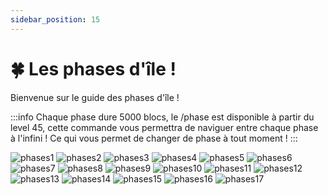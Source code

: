 ```yaml
---
sidebar_position: 15
---
```


# 🍀 Les phases d'île !

Bienvenue sur le guide des phases d'île !

:::info
Chaque phase dure 5000 blocs, le /phase est disponible à partir du level 45, cette commande vous permettra de naviguer entre chaque phase à l'infini ! Ce qui vous permet de changer de phase à tout moment !
:::

![phases1](/img/phases/phase1.png)
![phases2](/img/phases/phase2.png)
![phases3](/img/phases/phase3.png)
![phases4](/img/phases/phase4.png)
![phases5](/img/phases/phase5.png)
![phases6](/img/phases/phase6.png)
![phases7](/img/phases/phase7.png)
![phases8](/img/phases/phase8.png)
![phases9](/img/phases/phase9.png)
![phases10](/img/phases/phase10.png)
![phases11](/img/phases/phase11.png)
![phases12](/img/phases/phase12.png)
![phases13](/img/phases/phase13.png)
![phases14](/img/phases/phase14.png)
![phases15](/img/phases/phase15.png)
![phases16](/img/phases/phase16.png)
![phases17](/img/phases/phase17.jpg)
